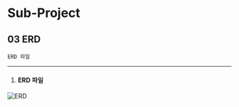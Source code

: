 # Sub-Project

## 03 ERD



```
ERD 파일
```



---

1. #### ERD 파일


![ERD](https://user-images.githubusercontent.com/43952470/108618687-63ce9780-7463-11eb-9969-3cbb61e0d4e7.PNG)